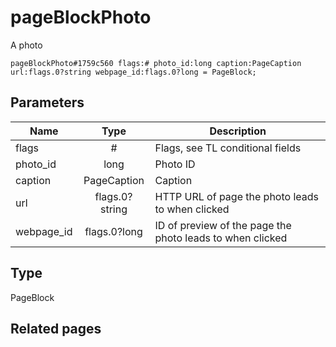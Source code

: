 # pageBlockPhoto
A photo

```
pageBlockPhoto#1759c560 flags:# photo_id:long caption:PageCaption url:flags.0?string webpage_id:flags.0?long = PageBlock;
```

## Parameters
| Name | Type | Description |
| ---- | :----: | ----------- |
| flags | # | Flags, see TL conditional fields |
| photo_id | long | Photo ID |
| caption | PageCaption | Caption |
| url | flags.0?string | HTTP URL of page the photo leads to when clicked |
| webpage_id | flags.0?long | ID of preview of the page the photo leads to when clicked |


## Type
PageBlock

## Related pages
